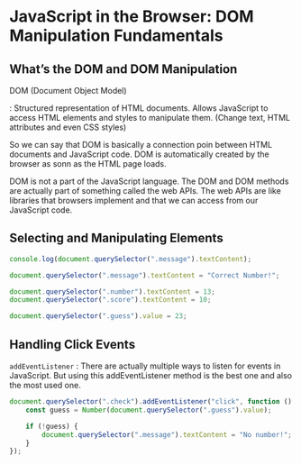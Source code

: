 # JavaScript in the Browser: DOM Manipulation Fundamentals

## What’s the DOM and DOM Manipulation

DOM (Document Object Model)

: Structured representation of HTML documents. Allows JavaScript to access HTML elements and styles to manipulate them. (Change text, HTML attributes and even CSS styles)

So we can say that DOM is basically a connection poin between HTML documents and JavaScript code. DOM is automatically created by the browser as sonn as the HTML page loads.

DOM is not a part of the JavaScript language. The DOM and DOM methods are actually part of something called the web APIs. The web APIs are like libraries that browsers implement and that we can access from our JavaScript code.

## Selecting and Manipulating Elements

```jsx
console.log(document.querySelector(".message").textContent);

document.querySelector(".message").textContent = "Correct Number!";

document.querySelector(".number").textContent = 13;
document.querySelector(".score").textContent = 10;

document.querySelector(".guess").value = 23;
```

## Handling Click Events

`addEventListener` : There are actually multiple ways to listen for events in JavaScript. But using this addEventListener method is the best one and also the most used one.

```jsx
document.querySelector(".check").addEventListener("click", function () {
	const guess = Number(document.querySelector(".guess").value);

	if (!guess) {
		document.querySelector(".message").textContent = "No number!";
	}
});
```
